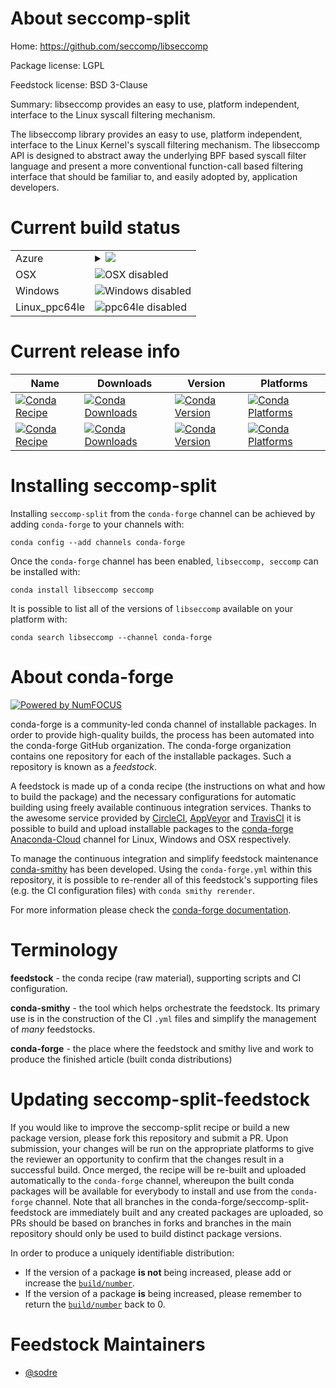About seccomp-split
===================

Home: https://github.com/seccomp/libseccomp

Package license: LGPL

Feedstock license: BSD 3-Clause

Summary: libseccomp provides an easy to use, platform independent, interface to the Linux syscall filtering mechanism.

The libseccomp library provides an easy to use, platform independent,
interface to the Linux Kernel's syscall filtering mechanism. The
libseccomp API is designed to abstract away the underlying BPF based
syscall filter language and present a more conventional function-call
based filtering interface that should be familiar to, and easily
adopted by, application developers.


Current build status
====================


<table>
    
  <tr>
    <td>Azure</td>
    <td>
      <details>
        <summary>
          <a href="https://dev.azure.com/conda-forge/feedstock-builds/_build/latest?definitionId=4765&branchName=master">
            <img src="https://dev.azure.com/conda-forge/feedstock-builds/_apis/build/status/seccomp-split-feedstock?branchName=master">
          </a>
        </summary>
        <table>
          <thead><tr><th>Variant</th><th>Status</th></tr></thead>
          <tbody><tr>
              <td>linux</td>
              <td>
                <a href="https://dev.azure.com/conda-forge/feedstock-builds/_build/latest?definitionId=4765&branchName=master">
                  <img src="https://dev.azure.com/conda-forge/feedstock-builds/_apis/build/status/seccomp-split-feedstock?branchName=master&jobName=linux&configuration=linux_" alt="variant">
                </a>
              </td>
            </tr>
          </tbody>
        </table>
      </details>
    </td>
  </tr>
  <tr>
    <td>OSX</td>
    <td>
      <img src="https://img.shields.io/badge/OSX-disabled-lightgrey.svg" alt="OSX disabled">
    </td>
  </tr>
  <tr>
    <td>Windows</td>
    <td>
      <img src="https://img.shields.io/badge/Windows-disabled-lightgrey.svg" alt="Windows disabled">
    </td>
  </tr>
  <tr>
    <td>Linux_ppc64le</td>
    <td>
      <img src="https://img.shields.io/badge/ppc64le-disabled-lightgrey.svg" alt="ppc64le disabled">
    </td>
  </tr>
</table>

Current release info
====================

| Name | Downloads | Version | Platforms |
| --- | --- | --- | --- |
| [![Conda Recipe](https://img.shields.io/badge/recipe-libseccomp-green.svg)](https://anaconda.org/conda-forge/libseccomp) | [![Conda Downloads](https://img.shields.io/conda/dn/conda-forge/libseccomp.svg)](https://anaconda.org/conda-forge/libseccomp) | [![Conda Version](https://img.shields.io/conda/vn/conda-forge/libseccomp.svg)](https://anaconda.org/conda-forge/libseccomp) | [![Conda Platforms](https://img.shields.io/conda/pn/conda-forge/libseccomp.svg)](https://anaconda.org/conda-forge/libseccomp) |
| [![Conda Recipe](https://img.shields.io/badge/recipe-seccomp-green.svg)](https://anaconda.org/conda-forge/seccomp) | [![Conda Downloads](https://img.shields.io/conda/dn/conda-forge/seccomp.svg)](https://anaconda.org/conda-forge/seccomp) | [![Conda Version](https://img.shields.io/conda/vn/conda-forge/seccomp.svg)](https://anaconda.org/conda-forge/seccomp) | [![Conda Platforms](https://img.shields.io/conda/pn/conda-forge/seccomp.svg)](https://anaconda.org/conda-forge/seccomp) |

Installing seccomp-split
========================

Installing `seccomp-split` from the `conda-forge` channel can be achieved by adding `conda-forge` to your channels with:

```
conda config --add channels conda-forge
```

Once the `conda-forge` channel has been enabled, `libseccomp, seccomp` can be installed with:

```
conda install libseccomp seccomp
```

It is possible to list all of the versions of `libseccomp` available on your platform with:

```
conda search libseccomp --channel conda-forge
```


About conda-forge
=================

[![Powered by NumFOCUS](https://img.shields.io/badge/powered%20by-NumFOCUS-orange.svg?style=flat&colorA=E1523D&colorB=007D8A)](http://numfocus.org)

conda-forge is a community-led conda channel of installable packages.
In order to provide high-quality builds, the process has been automated into the
conda-forge GitHub organization. The conda-forge organization contains one repository
for each of the installable packages. Such a repository is known as a *feedstock*.

A feedstock is made up of a conda recipe (the instructions on what and how to build
the package) and the necessary configurations for automatic building using freely
available continuous integration services. Thanks to the awesome service provided by
[CircleCI](https://circleci.com/), [AppVeyor](https://www.appveyor.com/)
and [TravisCI](https://travis-ci.org/) it is possible to build and upload installable
packages to the [conda-forge](https://anaconda.org/conda-forge)
[Anaconda-Cloud](https://anaconda.org/) channel for Linux, Windows and OSX respectively.

To manage the continuous integration and simplify feedstock maintenance
[conda-smithy](https://github.com/conda-forge/conda-smithy) has been developed.
Using the ``conda-forge.yml`` within this repository, it is possible to re-render all of
this feedstock's supporting files (e.g. the CI configuration files) with ``conda smithy rerender``.

For more information please check the [conda-forge documentation](https://conda-forge.org/docs/).

Terminology
===========

**feedstock** - the conda recipe (raw material), supporting scripts and CI configuration.

**conda-smithy** - the tool which helps orchestrate the feedstock.
                   Its primary use is in the construction of the CI ``.yml`` files
                   and simplify the management of *many* feedstocks.

**conda-forge** - the place where the feedstock and smithy live and work to
                  produce the finished article (built conda distributions)


Updating seccomp-split-feedstock
================================

If you would like to improve the seccomp-split recipe or build a new
package version, please fork this repository and submit a PR. Upon submission,
your changes will be run on the appropriate platforms to give the reviewer an
opportunity to confirm that the changes result in a successful build. Once
merged, the recipe will be re-built and uploaded automatically to the
`conda-forge` channel, whereupon the built conda packages will be available for
everybody to install and use from the `conda-forge` channel.
Note that all branches in the conda-forge/seccomp-split-feedstock are
immediately built and any created packages are uploaded, so PRs should be based
on branches in forks and branches in the main repository should only be used to
build distinct package versions.

In order to produce a uniquely identifiable distribution:
 * If the version of a package **is not** being increased, please add or increase
   the [``build/number``](https://conda.io/docs/user-guide/tasks/build-packages/define-metadata.html#build-number-and-string).
 * If the version of a package **is** being increased, please remember to return
   the [``build/number``](https://conda.io/docs/user-guide/tasks/build-packages/define-metadata.html#build-number-and-string)
   back to 0.

Feedstock Maintainers
=====================

* [@sodre](https://github.com/sodre/)

